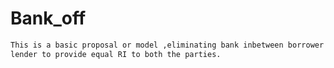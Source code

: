# Bank_off
```bash
This is a basic proposal or model ,eliminating bank inbetween borrower and
lender to provide equal RI to both the parties.
```

